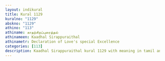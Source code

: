 ```yaml
---
layout: indikural
title: Kural 1129
kuralno: "1129"
abskno: "1129"
athino: "113"
athiname: காதற்சிறப்புரைத்தல்
athinameen: Kaadhal Sirappuraithal
athinametr: Declaration of Love's special Excellence
categories: [113]
description: Kaadhal Sirappuraithal kural 1129 with meaning in tamil and english 
---
```


